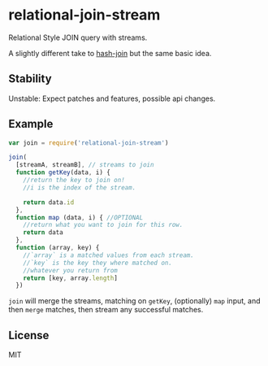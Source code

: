# relational-join-stream

Relational Style JOIN query with streams.

A slightly different take to [hash-join](http://github.com/substack/hash-join)
but the same basic idea.


## Stability

Unstable: Expect patches and features, possible api changes.

## Example



``` js
var join = require('relational-join-stream')

join(
  [streamA, streamB], // streams to join
  function getKey(data, i) {
    //return the key to join on!
    //i is the index of the stream.

    return data.id
  },
  function map (data, i) { //OPTIONAL
    //return what you want to join for this row.
    return data
  },
  function (array, key) {
    //`array` is a matched values from each stream.
    //`key` is the key they where matched on.
    //whatever you return from
    return [key, array.length]
  })
```

`join` will merge the streams, matching on `getKey`,
(optionally) `map` input, and then `merge` matches,
then stream any successful matches.


## License

MIT
